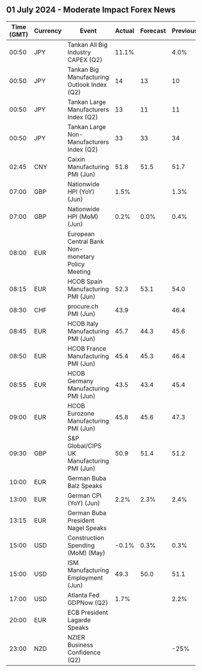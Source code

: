 ## 01 July 2024 - Moderate Impact Forex News

| Time (GMT) | Currency | Event | Actual | Forecast | Previous |
|------|----------|-------|--------|----------|----------|
| 00:50 | JPY | Tankan All Big Industry CAPEX (Q2) | 11.1% |  | 4.0% |
| 00:50 | JPY | Tankan Big Manufacturing Outlook Index (Q2) | 14 | 13 | 10 |
| 00:50 | JPY | Tankan Large Manufacturers Index (Q2) | 13 | 11 | 11 |
| 00:50 | JPY | Tankan Large Non-Manufacturers Index (Q2) | 33 | 33 | 34 |
| 02:45 | CNY | Caixin Manufacturing PMI (Jun) | 51.8 | 51.5 | 51.7 |
| 07:00 | GBP | Nationwide HPI (YoY) (Jun) | 1.5% |  | 1.3% |
| 07:00 | GBP | Nationwide HPI (MoM) (Jun) | 0.2% | 0.0% | 0.4% |
| 08:00 | EUR | European Central Bank Non-monetary Policy Meeting |  |  |  |
| 08:15 | EUR | HCOB Spain Manufacturing PMI (Jun) | 52.3 | 53.1 | 54.0 |
| 08:30 | CHF | procure.ch PMI (Jun) | 43.9 |  | 46.4 |
| 08:45 | EUR | HCOB Italy Manufacturing PMI (Jun) | 45.7 | 44.3 | 45.6 |
| 08:50 | EUR | HCOB France Manufacturing PMI (Jun) | 45.4 | 45.3 | 46.4 |
| 08:55 | EUR | HCOB Germany Manufacturing PMI (Jun) | 43.5 | 43.4 | 45.4 |
| 09:00 | EUR | HCOB Eurozone Manufacturing PMI (Jun) | 45.8 | 45.6 | 47.3 |
| 09:30 | GBP | S&P Global/CIPS UK Manufacturing PMI (Jun) | 50.9 | 51.4 | 51.2 |
| 10:00 | EUR | German Buba Balz Speaks |  |  |  |
| 13:00 | EUR | German CPI (YoY) (Jun) | 2.2% | 2.3% | 2.4% |
| 13:15 | EUR | German Buba President Nagel Speaks |  |  |  |
| 15:00 | USD | Construction Spending (MoM) (May) | -0.1% | 0.3% | 0.3% |
| 15:00 | USD | ISM Manufacturing Employment (Jun) | 49.3 | 50.0 | 51.1 |
| 17:00 | USD | Atlanta Fed GDPNow (Q2) | 1.7% |  | 2.2% |
| 20:00 | EUR | ECB President Lagarde Speaks |  |  |  |
| 23:00 | NZD | NZIER Business Confidence (Q2) |  |  | -25% |
